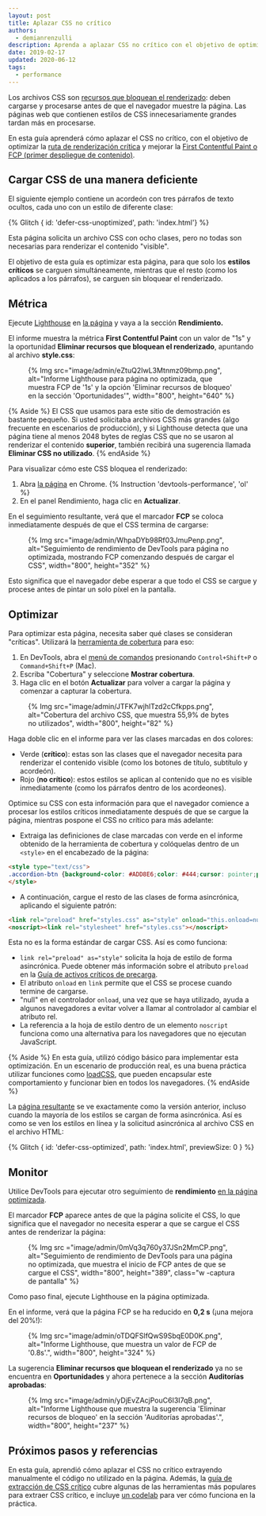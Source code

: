 ```yaml
---
layout: post
title: Aplazar CSS no crítico
authors:
  - demianrenzulli
description: Aprenda a aplazar CSS no crítico con el objetivo de optimizar la ruta de renderización crítica y mejorar el FCP (primera pintura de contenido).
date: 2019-02-17
updated: 2020-06-12
tags:
  - performance
---
```


Los archivos CSS son [recursos que bloquean el renderizado](https://developers.google.com/web/tools/lighthouse/audits/blocking-resources): deben cargarse y procesarse antes de que el navegador muestre la página. Las páginas web que contienen estilos de CSS innecesariamente grandes tardan más en procesarse.

En esta guía aprenderá cómo aplazar el CSS no crítico, con el objetivo de optimizar la [ruta de renderización crítica](https://developers.google.com/web/fundamentals/performance/critical-rendering-path/) y mejorar la [First Contentful Paint o FCP (primer despliegue de contenido)](/fcp/).

## Cargar CSS de una manera deficiente

El siguiente ejemplo contiene un acordeón con tres párrafos de texto ocultos, cada uno con un estilo de diferente clase:

{% Glitch { id: 'defer-css-unoptimized', path: 'index.html'} %}

Esta página solicita un archivo CSS con ocho clases, pero no todas son necesarias para renderizar el contenido "visible".

El objetivo de esta guía es optimizar esta página, para que solo los **estilos críticos** se carguen simultáneamente, mientras que el resto (como los aplicados a los párrafos), se carguen sin bloquear el renderizado.

## Métrica

Ejecute [Lighthouse](/discover-performance-opportunities-with-lighthouse/#run-lighthouse-from-chrome-devtools) en [la página](https://defer-css-unoptimized.glitch.me/) y vaya a la sección **Rendimiento.**

El informe muestra la métrica **First Contentful Paint** con un valor de "1s" y la oportunidad **Eliminar recursos que bloquean el renderizado**, apuntando al archivo **style.css**:

<figure>{% Img src="image/admin/eZtuQ2IwL3Mtnmz09bmp.png", alt="Informe Lighthouse para página no optimizada, que muestra FCP de '1s' y la opción 'Eliminar recursos de bloqueo' en la sección 'Oportunidades'", width="800", height="640" %}</figure>

{% Aside %} El CSS que usamos para este sitio de demostración es bastante pequeño. Si usted solicitaba archivos CSS más grandes (algo frecuente en escenarios de producción), y si Lighthouse detecta que una página tiene al menos 2048 bytes de reglas CSS que no se usaron al renderizar el contenido **superior**, también recibirá una sugerencia llamada **Eliminar CSS no utilizado**. {% endAside %}

Para visualizar cómo este CSS bloquea el renderizado:

1. Abra [la página](https://defer-css-unoptimized.glitch.me/) en Chrome.
{% Instruction 'devtools-performance', 'ol' %}
1. En el panel Rendimiento, haga clic en **Actualizar**.

En el seguimiento resultante, verá que el marcador **FCP** se coloca inmediatamente después de que el CSS termina de cargarse:

<figure>{% Img src="image/admin/WhpaDYb98Rf03JmuPenp.png", alt="Seguimiento de rendimiento de DevTools para página no optimizada, mostrando FCP comenzando después de cargar el CSS", width="800", height="352" %}</figure>

Esto significa que el navegador debe esperar a que todo el CSS se cargue y procese antes de pintar un solo píxel en la pantalla.

## Optimizar

Para optimizar esta página, necesita saber qué clases se consideran "críticas". Utilizará la [herramienta de cobertura](https://developer.chrome.com/docs/devtools/css/reference/#coverage) para eso:

1. En DevTools, abra el [menú de comandos](https://developers.google.com/web/tools/chrome-devtools/command-menu) presionando `Control+Shift+P` o `Command+Shift+P` (Mac).
2. Escriba "Cobertura" y seleccione **Mostrar cobertura**.
3. Haga clic en el botón **Actualizar** para volver a cargar la página y comenzar a capturar la cobertura.

<figure>{% Img src="image/admin/JTFK7wjhlTzd2cCfkpps.png", alt="Cobertura del archivo CSS, que muestra 55,9% de bytes no utilizados", width="800", height="82" %}</figure>

Haga doble clic en el informe para ver las clases marcadas en dos colores:

- Verde (**crítico**): estas son las clases que el navegador necesita para renderizar el contenido visible (como los botones de título, subtítulo y acordeón).
- Rojo (**no crítico**): estos estilos se aplican al contenido que no es visible inmediatamente (como los párrafos dentro de los acordeones).

Optimice su CSS con esta información para que el navegador comience a procesar los estilos críticos inmediatamente después de que se cargue la página, mientras pospone el CSS no crítico para más adelante:

- Extraiga las definiciones de clase marcadas con verde en el informe obtenido de la herramienta de cobertura y colóquelas dentro de un `<style>` en el encabezado de la página:

```html
<style type="text/css">
.accordion-btn {background-color: #ADD8E6;color: #444;cursor: pointer;padding: 18px;width: 100%;border: none;text-align: left;outline: none;font-size: 15px;transition: 0.4s;}.container {padding: 0 18px;display: none;background-color: white;overflow: hidden;}h1 {word-spacing: 5px;color: blue;font-weight: bold;text-align: center;}
</style>
```

- A continuación, cargue el resto de las clases de forma asincrónica, aplicando el siguiente patrón:

```html
<link rel="preload" href="styles.css" as="style" onload="this.onload=null;this.rel='stylesheet'">
<noscript><link rel="stylesheet" href="styles.css"></noscript>
```

Esta no es la forma estándar de cargar CSS. Así es como funciona:

- `link rel="preload" as="style"` solicita la hoja de estilo de forma asincrónica. Puede obtener más información sobre el atributo `preload` en la [Guía de activos críticos de precarga](/preload-critical-assets).
- El atributo `onload` en `link` permite que el CSS se procese cuando termine de cargarse.
- "null" en el controlador `onload`, una vez que se haya utilizado, ayuda a algunos navegadores a evitar volver a llamar al controlador al cambiar el atributo rel.
- La referencia a la hoja de estilo dentro de un elemento `noscript` funciona como una alternativa para los navegadores que no ejecutan JavaScript.

{% Aside %} En esta guía, utilizó código básico para implementar esta optimización. En un escenario de producción real, es una buena práctica utilizar funciones como [loadCSS](https://github.com/filamentgroup/loadCSS/blob/master/README.md), que pueden encapsular este comportamiento y funcionar bien en todos los navegadores. {% endAside %}

La [página resultante](https://defer-css-optimized.glitch.me/) se ve exactamente como la versión anterior, incluso cuando la mayoría de los estilos se cargan de forma asincrónica. Así es como se ven los estilos en línea y la solicitud asincrónica al archivo CSS en el archivo HTML:

<!-- Copy and Paste Me -->

{% Glitch { id: 'defer-css-optimized', path: 'index.html', previewSize: 0 } %}

## Monitor

Utilice DevTools para ejecutar otro seguimiento de **rendimiento** [en la página optimizada](https://defer-css-optimized.glitch.me/).

El marcador **FCP** aparece antes de que la página solicite el CSS, lo que significa que el navegador no necesita esperar a que se cargue el CSS antes de renderizar la página:

<figure>{% Img src ="image/admin/0mVq3q760y37JSn2MmCP.png", alt="Seguimiento de rendimiento de DevTools para una página no optimizada, que muestra el inicio de FCP antes de que se cargue el CSS", width="800", height="389", class="w -captura de pantalla" %}</figure>

Como paso final, ejecute Lighthouse en la página optimizada.

En el informe, verá que la página FCP se ha reducido en **0,2 s** (¡una mejora del 20%!):

<figure>{% Img src="image/admin/oTDQFSlfQwS9SbqE0D0K.png", alt="Informe Lighthouse, que muestra un valor de FCP de '0.8s'.", width="800", height="324" %}</figure>

La sugerencia **Eliminar recursos que bloquean el renderizado** ya no se encuentra en **Oportunidades** y ahora pertenece a la sección **Auditorías aprobadas**:

<figure>{% Img src="image/admin/yDjEvZAcjPouC6I3I7qB.png", alt="Informe Lighthouse que muestra la sugerencia 'Eliminar recursos de bloqueo' en la sección 'Auditorías aprobadas'.", width="800", height="237" %}</figure>

## Próximos pasos y referencias

En esta guía, aprendió cómo aplazar el CSS no crítico extrayendo manualmente el código no utilizado en la página. Además, la [guía de extracción de CSS crítico](/extract-critical-css/) cubre algunas de las herramientas más populares para extraer CSS crítico, e incluye [un codelab](/codelab-extract-and-inline-critical-css/) para ver cómo funciona en la práctica.
